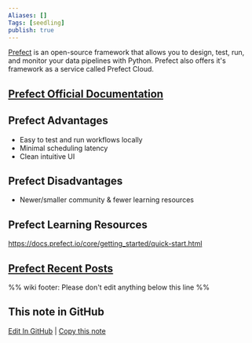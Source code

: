 ```yaml
---
Aliases: []
Tags: [seedling]
publish: true
---
```


[Prefect](https://www.prefect.io/) is an open-source framework that allows you to design, test, run, and monitor your data pipelines with Python. Prefect also offers it's framework as a service called Prefect Cloud.

## [Prefect Official Documentation](https://docs.prefect.io/core/)

## Prefect Advantages

- Easy to test and run workflows locally
- Minimal scheduling latency
- Clean intuitive UI

## Prefect Disadvantages

- Newer/smaller community & fewer learning resources

## Prefect Learning Resources

https://docs.prefect.io/core/getting_started/quick-start.html

## [Prefect Recent Posts](https://www.reddit.com/r/dataengineering/search/?q=Prefect&restrict_sr=1&sr_nsfw=)

%% wiki footer: Please don't edit anything below this line %%

## This note in GitHub

<span class="git-footer">[Edit In GitHub](https://github.dev/data-engineering-community/data-engineering-wiki/blob/main/Tools/Prefect.md "git-hub-edit-note") | [Copy this note](https://raw.githubusercontent.com/data-engineering-community/data-engineering-wiki/main/Tools/Prefect.md "git-hub-copy-note") </span>
